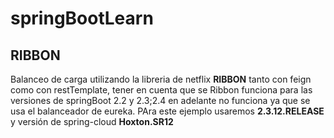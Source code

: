 # springBootLearn
## RIBBON
Balanceo de carga utilizando la libreria de netflix **RIBBON** tanto con feign como con restTemplate, tener en cuenta que se Ribbon funciona para las versiones de springBoot 2.2 y 2.3;2.4 en adelante no funciona ya que se usa el balanceador de eureka. PAra este ejemplo usaremos **2.3.12.RELEASE** y versión de spring-cloud **Hoxton.SR12**
